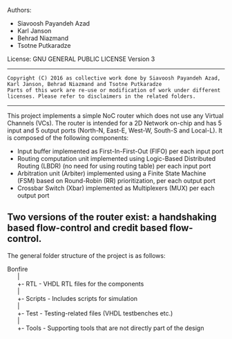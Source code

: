 Authors:

* Siavoosh Payandeh Azad
* Karl Janson
* Behrad Niazmand
* Tsotne Putkaradze

License:  	GNU GENERAL PUBLIC LICENSE Version 3

----------------------------------------------------------------------------------------------------------------------------
	Copyright (C) 2016 as collective work done by Siavoosh Payandeh Azad, Karl Janson, Behrad Niazmand and Tsotne Putkaradze
	Parts of this work are re-use or modification of work under different licenses. Please refer to disclaimers in the related folders.
----------------------------------------------------------------------------------------------------------------------------

This project implements a simple NoC router which does not use any Virtual Channels (VCs). The router is intended for a 2D Network on-chip and has 5 input and 5 output ports (North-N, East-E, West-W, South-S and Local-L). It is composed of the following components:

- Input buffer implemented as First-In-First-Out (FIFO) per each input port
- Routing computation unit implemented using Logic-Based Distributed Routing (LBDR) (no need for using routing table) per each input port
- Arbitration unit (Arbiter) implemented using a Finite State Machine (FSM) based on Round-Robin (RR) prioritization, per each output port
- Crossbar Switch (Xbar) implemented as Multiplexers (MUX) per each output port

Two versions of the router exist: a handshaking based flow-control and credit based flow-control. 
----------------------------------------------------------------------------------------------------------------------------

The general folder structure of the project is as follows:

Bonfire  
&nbsp; &nbsp; &nbsp; |  
&nbsp; &nbsp; &nbsp; +- RTL - VHDL RTL files for the components  
&nbsp; &nbsp; &nbsp; |  
&nbsp; &nbsp; &nbsp; +- Scripts - Includes scripts for simulation  
&nbsp; &nbsp; &nbsp; |  
&nbsp; &nbsp; &nbsp; +- Test - Testing-related files (VHDL testbenches etc.)  
&nbsp; &nbsp; &nbsp; |  
&nbsp; &nbsp; &nbsp; +- Tools - Supporting tools that are not directly part of the design  
